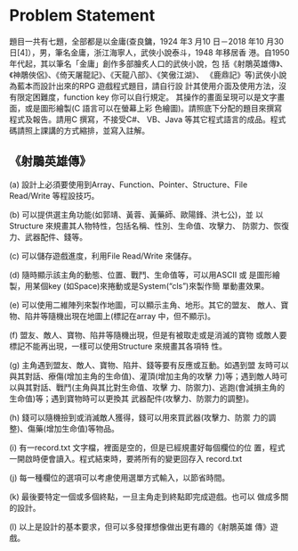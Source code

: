 # Problem Statement

題目一共有七題，全部都是以金庸(查良鏞，1924 年3 月10 日－2018 年10
月30 日[4]），男，筆名金庸，浙江海寧人，武俠小說泰斗，1948 年移居香
港。自1950 年代起，其以筆名「金庸」創作多部膾炙人口的武俠小說，包
括《射鵰英雄傳》、《神鵰俠侶》、《倚天屠龍記》、《天龍八部》、《笑傲江湖》、
《鹿鼎記》等)武俠小說為藍本而設計出來的RPG 遊戲程式題目，請自行設
計其使用介面及使用方法，沒有限定困難度，function key 你可以自行規定。
其操作的畫面呈現可以是文字畫面，或是圖形繪製(C 語言可以在螢幕上彩
色繪圖)。請照底下分配的題目來撰寫程式及報告。請用C 撰寫，不接受C#、
VB、Java 等其它程式語言的成品。程式碼請照上課講的方式縮排，並寫入註解。

《射鵰英雄傳》
--- 

(a) 設計上必須要使用到Array、Function、Pointer、Structure、File
Read/Write 等程設技巧。

(b) 可以提供選主角功能(如郭靖、黃蓉、黃藥師、歐陽鋒、洪七公)，並
以Structure 來規畫其人物特性，包括名稱、性別、生命值、攻擊力、
防禦力、恢復力、武器配件、錢等。

(c) 可以儲存遊戲進度，利用File Read/Write 來儲存。

(d) 隨時顯示該主角的動態、位置、戰鬥、生命值等，可以用ASCII 或
是圖形繪製，用某個key (如Space)來捲動或是System(“cls”)來製作簡
單動畫效果。

(e) 可以使用二維陣列來製作地圖，可以顯示主角、地形。其它的盟友、
敵人、寶物、陷井等隨機出現在地圖上(標記在array 中，但不顯示)。

(f) 盟友、敵人、寶物、陷井等隨機出現，但是有被取走或是消滅的寶物
或敵人要標記不能再出現，一樣可以使用Structure 來規畫其各項特
性。

(g) 主角遇到盟友、敵人、寶物、陷井、錢等要有反應或互動。如遇到盟
友時可以與其對話、療傷(增加主角的生命值)、灌頂(增加主角的攻擊
力)等；遇到敵人時可以與其對話、戰鬥(主角與其比對生命值、攻擊
力、防禦力)、逃跑(會減損主角的生命值)等；遇到寶物時可以更換其
武器配件(攻擊力、防禦力的調整)。

(h) 錢可以隨機撿到或消滅敵人獲得，錢可以用來買武器(攻擊力、防禦
力的調整)、傷藥(增加生命值)等物品。

(i) 有一record.txt 文字檔，裡面是空的，但是已經規畫好每個欄位的位
置，程式一開啟時便會讀入。程式結束時，要將所有的變更回存入
record.txt

(j) 每一種欄位的選項可以考慮使用選單方式輸入，以節省時間。


(k) 最後要特定一個或多個終點，一旦主角走到終點即完成遊戲。也可以
做成多關的設計。

(l) 以上是設計的基本要求，但可以多發揮想像做出更有趣的《射鵰英雄
傳》遊戲。




